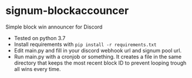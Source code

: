 # signum-blockaccouncer
Simple block win announcer for Discord


* Tested on python 3.7
* Install requirements with `pip install -r requirements.txt`
* Edit main.py and fill in your discord webhook url and signum pool url.
* Run main.py with a cronjob or something. It creates a file in the same directory that keeps the most recent block ID to prevent looping trough all wins every time.

